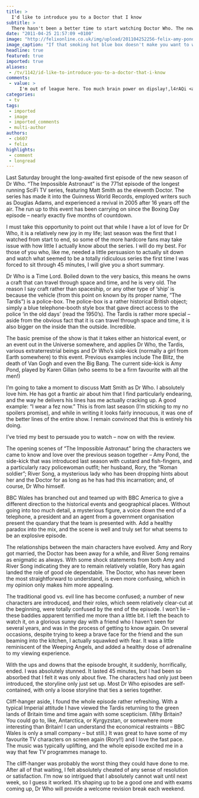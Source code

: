 ```yaml
---
title: >
  I'd like to introduce you to a Doctor that I know
subtitle: >
  There hasn't been a better time to start watching Doctor Who. The new season is going to be a scorcher
date: "2011-04-25 21:57:09 +0100"
image: "http://felixonline.co.uk/img/upload/201104252256-felix-amy-pond.jpeg"
image_caption: "If that smoking hot blue box doesn't make you want to watch Doctor Who, then I don't know what will"
headline: true
featured: true
imported: true
aliases:
 - /tv/1142/id-like-to-introduce-you-to-a-doctor-that-i-know
comments:
 - value: >
     I'm out of league here. Too much brain power on dipslay!,l4rAQi <a href="http://sreflgluxrbj.com/">sreflgluxrbj</a>
categories:
 - tv
tags:
 - imported
 - image
 - imported_comments
 - multi-author
authors:
 - cb607
 - felix
highlights:
 - comment
 - longread
---
```


Last Saturday brought the long-awaited first episode of the new season of Dr Who. “The Impossible Astronaut” is the 771st episode of the longest running SciFi TV series, featuring Matt Smith as the eleventh Doctor. The series has made it into the Guinness World Records, employed writers such as Douglas Adams, and experienced a revival in 2005 after 16 years off the air. The run up to this event has been carrying on since the Boxing Day episode – nearly exactly five months of countdown.

I must take this opportunity to point out that while I have a lot of love for Dr Who, it is a relatively new joy in my life; last season was the first that I watched from start to end, so some of the more hardcore fans may take issue with how little I actually know about the series. I will do my best. For those of you who, like me, needed a little persuasion to actually sit down and watch what seemed to be a totally ridiculous series the first time I was forced to sit through 45 minutes, I will give you a short summary.

Dr Who is a Time Lord. Boiled down to the very basics, this means he owns a craft that can travel through space and time, and he is very old. The reason I say craft rather than spaceship, or any other type of ‘ship’ is because the vehicle (from this point on known by its proper name, “The Tardis”) is a police-box. The police-box is a rather historical British object; simply a blue telephone-booth style box that gave direct access to the police ‘in the old days’ (read the 1950’s). The Tardis is rather more special – aside from the obvious fact that it is can travel through space and time, it is also bigger on the inside than the outside. Incredible.

The basic premise of the show is that it takes either an historical event, or an event out in the Universe somewhere, and applies Dr Who, the Tardis, various extraterrestrial beings and Dr Who’s side-kick (normally a girl from Earth somewhere) to this event. Previous examples include The Blitz, the death of Van Gogh and even the Big Bang. The current side-kick is Amy Pond, played by Karen Gillan (who seems to be a firm favourite with all the men!)

I’m going to take a moment to discuss Matt Smith as Dr Who. I absolutely love him. He has got a frantic air about him that I find particularly endearing, and the way he delivers his lines has me actually cracking up. A good example: “I wear a fez now.” This is from last season (I’m sticking to my no spoilers promise), and while in writing it looks fairly innocuous, it was one of the better lines of the entire show. I remain convinced that this is entirely his doing.

I’ve tried my best to persuade you to watch – now on with the review.

The opening scenes of “The Impossible Astronaut” bring the characters we came to know and love over the previous season together – Amy Pond, the side-kick that was introduced last season with custard and fish-fingers, and a particularly racy policewoman outfit; her husband, Rory, the “Roman soldier”; River Song, a mysterious lady who has been dropping hints about her and the Doctor for as long as he has had this incarnation; and, of course, Dr Who himself.

BBC Wales has branched out and teamed up with BBC America to give a different direction to the historical events and geographical places. Without going into too much detail, a mysterious figure, a voice down the end of a telephone, a president and an agent from a government organisation present the quandary that the team is presented with. Add a healthy paradox into the mix, and the scene is well and truly set for what seems to be an explosive episode.

The relationships between the main characters have evolved. Amy and Rory got married, the Doctor has been away for a while, and River Song remains as enigmatic as always. With some shock statements from both Amy and River Song indicating they are to remain relatively volatile, Rory has again landed the role of good ole dependable. The Doctor, who has never been the most straightforward to understand, is even more confusing, which in my opinion only makes him more appealing.

The traditional good vs. evil line has become confused; a number of new characters are introduced, and their roles, which seem relatively clear-cut at the beginning, were totally confused by the end of the episode. I won’t lie – these baddies apparent terrified me more than a little bit. I left the beach to watch it, on a glorious sunny day with a friend who I haven’t seen for several years, and was in the process of getting to know again. On several occasions, despite trying to keep a brave face for the friend and the sun beaming into the kitchen, I actually squawked with fear. It was a little reminiscent of the Weeping Angels, and added a healthy dose of adrenaline to my viewing experience.

With the ups and downs that the episode brought, it suddenly, horrifically, ended. I was absolutely stunned. It lasted 45 minutes, but I had been so absorbed that I felt it was only about five. The characters had only just been introduced, the storyline only just set up. Most Dr Who episodes are self-contained, with only a loose storyline that ties a series together.

Cliff-hanger aside, I found the whole episode rather refreshing. With a typical Imperial attitude I have viewed the Tardis returning to the green lands of Britain time and time again with some scepticism. (Why Britain? You could go to, like, Antarctica, or Kyrgyzstan, or somewhere more interesting than Britain! I can understand the economical restraints – BBC Wales is only a small company – but still.) It was great to have some of my favourite TV characters on screen again (Rory!!) and I love the fast pace. The music was typically uplifting, and the whole episode excited me in a way that few TV programmes manage to.

The cliff-hanger was probably the worst thing they could have done to me. After all of that waiting, I felt absolutely cheated of any sense of resolution or satisfaction. I’m now so intrigued that I absolutely cannot wait until next week, so I guess it worked. It’s shaping up to be a good one and with exams coming up, Dr Who will provide a welcome revision break each weekend.
